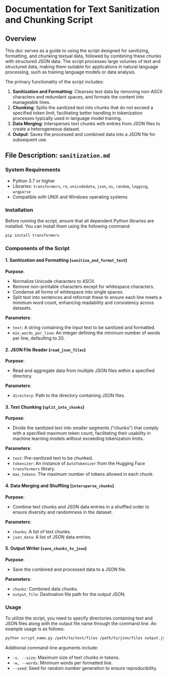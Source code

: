 # Documentation for Text Sanitization and Chunking Script

## Overview

This doc serves as a guide to using the script designed for sanitizing, formatting, and chunking textual data, followed by combining these chunks with structured JSON data. The script processes large volumes of text and structured data, making them suitable for applications in natural language processing, such as training language models or data analysis.

The primary functionality of the script includes:
1. **Sanitization and Formatting**: Cleanses text data by removing non-ASCII characters and redundant spaces, and formats the content into manageable lines.
2. **Chunking**: Splits the sanitized text into chunks that do not exceed a specified token limit, facilitating better handling in tokenization processes typically used in language model training.
3. **Data Merging**: Intersperses text chunks with entries from JSON files to create a heterogeneous dataset.
4. **Output**: Saves the processed and combined data into a JSON file for subsequent use.

## File Description: `sanitization.md`

### System Requirements

- Python 3.7 or higher
- Libraries: `transformers`, `re`, `unicodedata`, `json`, `os`, `random`, `logging`, `argparse`
- Compatible with UNIX and Windows operating systems

### Installation

Before running the script, ensure that all dependent Python libraries are installed. You can install them using the following command:

```bash
pip install transformers
```

### Components of the Script

#### 1. Sanitization and Formatting (`sanitize_and_format_text`)

**Purpose**:
- Normalize Unicode characters to ASCII.
- Remove non-printable characters except for whitespace characters.
- Condense all forms of whitespace into single spaces.
- Split text into sentences and reformat these to ensure each line meets a minimum word count, enhancing readability and consistency across datasets.

**Parameters**:
- `text`: A string containing the input text to be sanitized and formatted.
- `min_words_per_line`: An integer defining the minimum number of words per line, defaulting to 20.

#### 2. JSON File Reader (`read_json_files`)

**Purpose**:
- Read and aggregate data from multiple JSON files within a specified directory.

**Parameters**:
- `directory`: Path to the directory containing JSON files.

#### 3. Text Chunking (`split_into_chunks`)

**Purpose**:
- Divide the sanitized text into smaller segments ("chunks") that comply with a specified maximum token count, facilitating their usability in machine learning models without exceeding tokenization limits.

**Parameters**:
- `text`: Pre-sanitized text to be chunked.
- `tokenizer`: An instance of `AutoTokenizer` from the Hugging Face `transformers` library.
- `max_tokens`: The maximum number of tokens allowed in each chunk.

#### 4. Data Merging and Shuffling (`intersperse_chunks`)

**Purpose**:
- Combine text chunks and JSON data entries in a shuffled order to ensure diversity and randomness in the dataset.

**Parameters**:
- `chunks`: A list of text chunks.
- `json_data`: A list of JSON data entries.

#### 5. Output Writer (`save_chunks_to_json`)

**Purpose**:
- Save the combined and processed data to a JSON file.

**Parameters**:
- `chunks`: Combined data chunks.
- `output_file`: Destination file path for the output JSON.

### Usage

To utilize the script, you need to specify directories containing text and JSON files along with the output file name through the command line. An example usage is as follows:

```bash
python script_name.py /path/to/text/files /path/to/json/files output.json
```

Additional command-line arguments include:
- `-s, --size`: Maximum size of text chunks in tokens.
- `-w, --words`: Minimum words per formatted line.
- `--seed`: Seed for random number generation to ensure reproducibility.